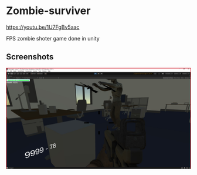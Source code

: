# Zombie-surviver
https://youtu.be/1U7FgBv5aac  

FPS zombie shoter game done in unity
## Screenshots
![Screenshot](https://github.com/FacelessCheetah/Zombie-surviver/blob/main/images/zombie2.png)
